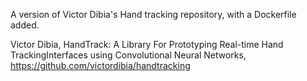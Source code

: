A version of Victor Dibia's Hand tracking repository, with a Dockerfile added. 


Victor Dibia, HandTrack: A Library For Prototyping Real-time Hand TrackingInterfaces using Convolutional Neural Networks, https://github.com/victordibia/handtracking





